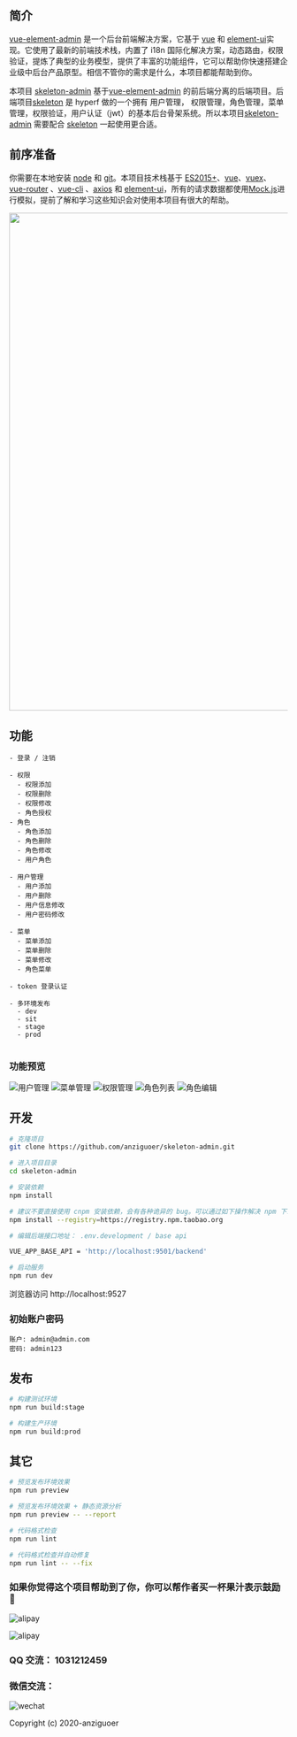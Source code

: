 ## 简介

[vue-element-admin](https://panjiachen.github.io/vue-element-admin) 是一个后台前端解决方案，它基于 [vue](https://github.com/vuejs/vue) 和 [element-ui](https://github.com/ElemeFE/element)实现。它使用了最新的前端技术栈，内置了 i18n 国际化解决方案，动态路由，权限验证，提炼了典型的业务模型，提供了丰富的功能组件，它可以帮助你快速搭建企业级中后台产品原型。相信不管你的需求是什么，本项目都能帮助到你。

本项目 [skeleton-admin](https://github.com/anziguoer/skeleton-admin) 基于[vue-element-admin](https://panjiachen.github.io/vue-element-admin) 的前后端分离的后端项目。后端项目[skeleton](https://github.com/anziguoer/skeleton) 是 hyperf 做的一个拥有 用户管理， 权限管理，角色管理，菜单管理，权限验证，用户认证（jwt）的基本后台骨架系统。所以本项目[skeleton-admin](https://github.com/anziguoer/skeleton-admin) 需要配合 [skeleton](https://github.com/anziguoer/skeleton) 一起使用更合适。

## 前序准备

你需要在本地安装 [node](http://nodejs.org/) 和 [git](https://git-scm.com/)。本项目技术栈基于 [ES2015+](http://es6.ruanyifeng.com/)、[vue](https://cn.vuejs.org/index.html)、[vuex](https://vuex.vuejs.org/zh-cn/)、[vue-router](https://router.vuejs.org/zh-cn/) 、[vue-cli](https://github.com/vuejs/vue-cli) 、[axios](https://github.com/axios/axios) 和 [element-ui](https://github.com/ElemeFE/element)，所有的请求数据都使用[Mock.js](https://github.com/nuysoft/Mock)进行模拟，提前了解和学习这些知识会对使用本项目有很大的帮助。

<p align="center">
  <img width="900" src="https://wpimg.wallstcn.com/a5894c1b-f6af-456e-82df-1151da0839bf.png">
</p>

## 功能

```
- 登录 / 注销

- 权限
  - 权限添加
  - 权限删除
  - 权限修改
  - 角色授权
- 角色
  - 角色添加
  - 角色删除
  - 角色修改
  - 用户角色

- 用户管理
  - 用户添加
  - 用户删除
  - 用户信息修改
  - 用户密码修改

- 菜单
  - 菜单添加
  - 菜单删除
  - 菜单修改
  - 角色菜单

- token 登录认证

- 多环境发布
  - dev
  - sit
  - stage
  - prod


```

### 功能预览

![用户管理](./screenshot/administrator.png)
![菜单管理](./screenshot/menus.png)
![权限管理](./screenshot/permissions.png)
![角色列表](./screenshot/roles-list.png)
![角色编辑](./screenshot/roles-edit.png)

## 开发

```bash
# 克隆项目
git clone https://github.com/anziguoer/skeleton-admin.git

# 进入项目目录
cd skeleton-admin

# 安装依赖
npm install

# 建议不要直接使用 cnpm 安装依赖，会有各种诡异的 bug。可以通过如下操作解决 npm 下载速度慢的问题
npm install --registry=https://registry.npm.taobao.org

# 编辑后端接口地址： .env.development / base api

VUE_APP_BASE_API = 'http://localhost:9501/backend'

# 启动服务
npm run dev
```

浏览器访问 http://localhost:9527

### 初始账户密码

    账户: admin@admin.com
    密码: admin123

## 发布

```bash
# 构建测试环境
npm run build:stage

# 构建生产环境
npm run build:prod
```

## 其它

```bash
# 预览发布环境效果
npm run preview

# 预览发布环境效果 + 静态资源分析
npm run preview -- --report

# 代码格式检查
npm run lint

# 代码格式检查并自动修复
npm run lint -- --fix
```

### 如果你觉得这个项目帮助到了你，你可以帮作者买一杯果汁表示鼓励 🍹

![alipay](./screenshot/alipay.png)

![alipay](./screenshot/wechat_pay.png)

### QQ 交流： 1031212459

### 微信交流：

![wechat](./screenshot/friends.png)

Copyright (c) 2020-anziguoer
